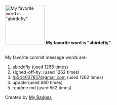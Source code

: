 <img src="https://github.com/my-badges/my-badges/blob/master/src/all-badges/favorite-word/favorite-word.png?raw=true" alt="My favorite word is &quot;abirdcfly&quot;." title="My favorite word is &quot;abirdcfly&quot;." width="128">
<strong>My favorite word is &quot;abirdcfly&quot;.</strong>
<br><br>

My favorite commit message words are:

1. abirdcfly (used 1266 times)
2. signed-off-by: (used 1262 times)
3. <fp544037857@gmail.com> (used 1262 times)
4. update (used 680 times)
5. readme.md (used 552 times)


Created by <a href="https://github.com/my-badges/my-badges">My Badges</a>